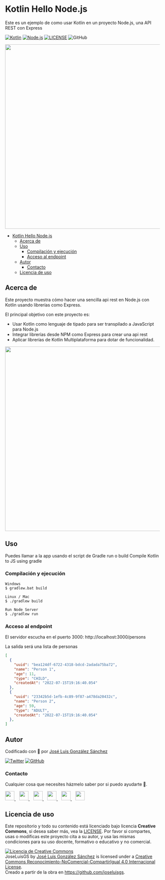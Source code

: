 # Kotlin Hello Node.js 
Este es un ejemplo de como usar Kotlin en un proyecto Node.js, una API REST con Express

[![Kotlin](https://img.shields.io/badge/Code-Kotlin-blueviolet)](https://kotlinlang.org/)
[![Node.js](https://img.shields.io/badge/Code-NodeJS-green)](https://nodejs.org/es/)
[![LICENSE](https://img.shields.io/badge/Lisence-CC-%23e64545)](https://joseluisgs.github.io/docs/license/)
![GitHub](https://img.shields.io/github/last-commit/joseluisgs/kotlin-hello-nodejs)

<p align="center">
  <a href="https://joseluisgs.github.io/" target="_blank"><img src="https://i.blogs.es/9bfabc/kotlin-js/1366_2000.webp" 
  width='600px' borderRadius='1rem' boxShadow = '0 5px 18px rgba(0,0,0,0.3)'></a>
</p>

- [Kotlin Hello Node.js](#kotlin-hello-nodejs)
  - [Acerca de](#acerca-de)
  - [Uso](#uso)
    - [Compilación y ejecución](#compilación-y-ejecución)
    - [Acceso al endpoint](#acceso-al-endpoint)
  - [Autor](#autor)
    - [Contacto](#contacto)
  - [Licencia de uso](#licencia-de-uso)

## Acerca de
Este proyecto muestra cómo hacer una sencilla api rest en Node.js con Kotlin usando librerías como Express.

El principal objetivo con este proyecto es: 
- Usar Kotlin como lenguaje de tipado para ser transpilado a JavaScript para Node.js
- Integrar librerías desde NPM como Express para crear una api rest
- Aplicar librerías de Kotlin Multiplataforma para dotar de funcionalidad.

<p align="center">
  <a href="https://joseluisgs.github.io/" target="_blank"><img src="https://dev-to-uploads.s3.amazonaws.com/uploads/articles/3i7mye7d68q1f3dgygup.png" 
  width='600px' borderRadius='1rem' boxShadow = '0 5px 18px rgba(0,0,0,0.3)'></a>
</p>


## Uso
Puedes llamar a la app usando el script de Gradle run o build
Compile Kotlin to JS using gradle

### Compilación y ejecución
```
Windows
$ gradlew.bat build

Linux / Mac
$ ./gradlew build

Run Node Server
$ ./gradlew run
```
### Acceso al endpoint
El servidor escucha en el puerto 3000: http://localhost:3000/persons

La salida será una lista de personas
```json 
[
  {
    "uuid": "bea124df-6722-4318-bdcd-2adada75ba72",
    "name": "Person 1",
    "age": 11,
    "type": "CHILD",
    "createdAt": "2022-07-15T19:16:40.054"
  },
  {
    "uuid": "23342b5d-1efb-4c89-9f87-a478da20432c",
    "name": "Person 2",
    "age": 59,
    "type": "ADULT",
    "createdAt": "2022-07-15T19:16:40.054"
  },
]
```

## Autor

Codificado con :sparkling_heart: por [José Luis González Sánchez](https://twitter.com/joseluisgonsan)

[![Twitter](https://img.shields.io/twitter/follow/joseluisgonsan?style=social)](https://twitter.com/joseluisgonsan)
[![GitHub](https://img.shields.io/github/followers/joseluisgs?style=social)](https://github.com/joseluisgs)

### Contacto
<p>
  Cualquier cosa que necesites házmelo saber por si puedo ayudarte 💬.
</p>
<p>
 <a href="https://joseluisgs.github.io/" target="_blank">
        <img src="https://joseluisgs.github.io/img/favicon.png" 
    height="30">
    </a>  &nbsp;&nbsp;
    <a href="https://github.com/joseluisgs" target="_blank">
        <img src="https://distreau.com/github.svg" 
    height="30">
    </a> &nbsp;&nbsp;
        <a href="https://twitter.com/joseluisgonsan" target="_blank">
        <img src="https://i.imgur.com/U4Uiaef.png" 
    height="30">
    </a> &nbsp;&nbsp;
    <a href="https://www.linkedin.com/in/joseluisgonsan" target="_blank">
        <img src="https://upload.wikimedia.org/wikipedia/commons/thumb/c/ca/LinkedIn_logo_initials.png/768px-LinkedIn_logo_initials.png" 
    height="30">
    </a>  &nbsp;&nbsp;
    <a href="https://discordapp.com/users/joseluisgs#3560" target="_blank">
        <img src="https://logodownload.org/wp-content/uploads/2017/11/discord-logo-4-1.png" 
    height="30">
    </a> &nbsp;&nbsp;
    <a href="https://g.dev/joseluisgs" target="_blank">
        <img loading="lazy" src="https://googlediscovery.com/wp-content/uploads/google-developers.png" 
    height="30">
    </a>    
</p>

## Licencia de uso

Este repositorio y todo su contenido está licenciado bajo licencia **Creative Commons**, si desea saber más, vea la [LICENSE](https://joseluisgs.github.io/docs/license/). Por favor si compartes, usas o modificas este proyecto cita a su autor, y usa las mismas condiciones para su uso docente, formativo o educativo y no comercial.

<a rel="license" href="http://creativecommons.org/licenses/by-nc-sa/4.0/"><img alt="Licencia de Creative Commons" style="border-width:0" src="https://i.creativecommons.org/l/by-nc-sa/4.0/88x31.png" /></a><br /><span xmlns:dct="http://purl.org/dc/terms/" property="dct:title">JoseLuisGS</span> by <a xmlns:cc="http://creativecommons.org/ns#" href="https://joseluisgs.github.io/" property="cc:attributionName" rel="cc:attributionURL">José Luis González Sánchez</a> is licensed under a <a rel="license" href="http://creativecommons.org/licenses/by-nc-sa/4.0/">Creative Commons Reconocimiento-NoComercial-CompartirIgual 4.0 Internacional License</a>.<br />Creado a partir de la obra en <a xmlns:dct="http://purl.org/dc/terms/" href="https://github.com/joseluisgs" rel="dct:source">https://github.com/joseluisgs</a>.